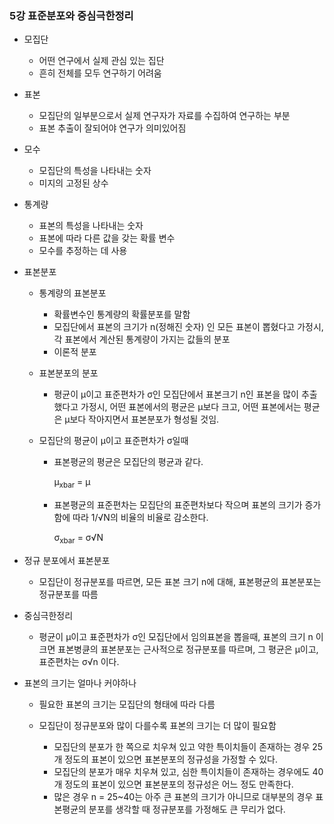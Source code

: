### 5강 표준분포와 중심극한정리



- 모집단
  - 어떤 연구에서 실제 관심 있는 집단
  - 흔히 전체를 모두 연구하기 어려움
- 표본
  - 모집단의 일부분으로서 실제 연구자가 자료를 수집하여 연구하는 부분
  - 표본 추출이 잘되어야 연구가 의미있어짐
- 모수
  - 모집단의 특성을 나타내는 숫자
  - 미지의 고정된 상수
- 통계량
  - 표본의 특성을 나타내는 숫자
  - 표본에 따라 다른 값을 갖는 확률 변수
  - 모수를 추정하는 데 사용



- 표본분포

  - 통계량의 표본분포
    - 확률변수인 통계량의 확률분포를 말함
    - 모집단에서 표본의 크기가 n(정해진 숫자) 인 모든 표본이 뽑혔다고 가정시, 각 표본에서 계산된 통계량이 가지는 값들의 분포
    - 이론적 분포
  - 표본분포의 분포

    - 평균이  μ이고 표준편차가 σ인 모집단에서 표본크기 n인 표본을 많이 추출했다고 가정시, 어떤 표본에서의 평균은 μ보다 크고, 어떤 표본에서는 평균은 μ보다 작아지면서 표본분포가 형성될 것임.

  - 모집단의 평균이 μ이고 표준편차가 σ일때

    - 표본평균의 평균은 모집단의 평균과 같다.

       μ<sub>xbar</sub> =  μ

      

      

    - 표본평균의 표준편차는 모집단의 표준편차보다 작으며 표본의 크기가 증가함에 따라  1/√N의 비율의 비율로 감소한다.

        σ<sub>xbar</sub> =   σ√N

      



- 정규 분포에서 표본분포
  - 모집단이 정규분포를 따르면, 모든 표본 크기 n에 대해, 표본평균의 표본분포는 정규분포를 따름



- 중심극한정리
  - 평균이  μ이고 표준편차가 σ인 모집단에서 임의표본을 뽑을때, 표본의 크기 n 이 크면 표본병큔의 표본분포는 근사적으로 정규분포를 따르며, 그 평균은 μ이고, 표준편차는 σ√n 이다.



- 표본의 크기는 얼마나 커야하나

  - 필요한 표본의 크기는 모집단의 형태에 따라 다름

  - 모집단이 정규분포와 많이 다를수록 표본의 크기는 더 많이 필요함

    - 모집단의 분포가 한 쪽으로 치우쳐 있고 약한 특이치들이 존재하는 경우 25개 정도의 표본이 있으면 표본분포의 정규성을 가정할 수 있다.
    - 모집단의 분포가 매우 치우쳐 있고,  심한 특이치들이 존재하는 경우에도 40개 정도의 표본이 있으면 표본분포의 정규성은 어느 정도 만족한다.
    - 많은 경우 n = 25~40는 아주 큰 표본의 크기가 아니므로 대부분의 경우 표본평균의 분포를 생각할 때 정규분포를 가정해도 큰 무리가 없다.

    